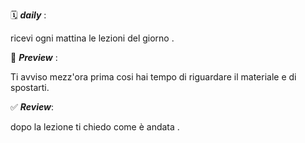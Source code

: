 🗓️ *__daily__* : 

ricevi ogni mattina le lezioni del giorno \.

👀 *__Preview__* : 

Ti avviso mezz'ora prima cosi hai tempo di riguardare il materiale e di spostarti\.

✅ *__Review__*: 

dopo la lezione ti chiedo come è andata \.